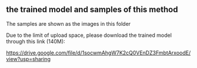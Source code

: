 ## the trained model and samples of this method

The samples are shown as the images in this folder

Due to the limit of upload space, please download the trained model through this link (140M):

https://drive.google.com/file/d/1socwmAhgW7K2cQ0VEnDZ3FmbtArxoodE/view?usp=sharing
